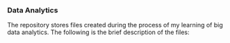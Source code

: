 ### Data Analytics 
The repository stores files created during the process of my learning of big data analytics.
The following is the brief description of the files:


